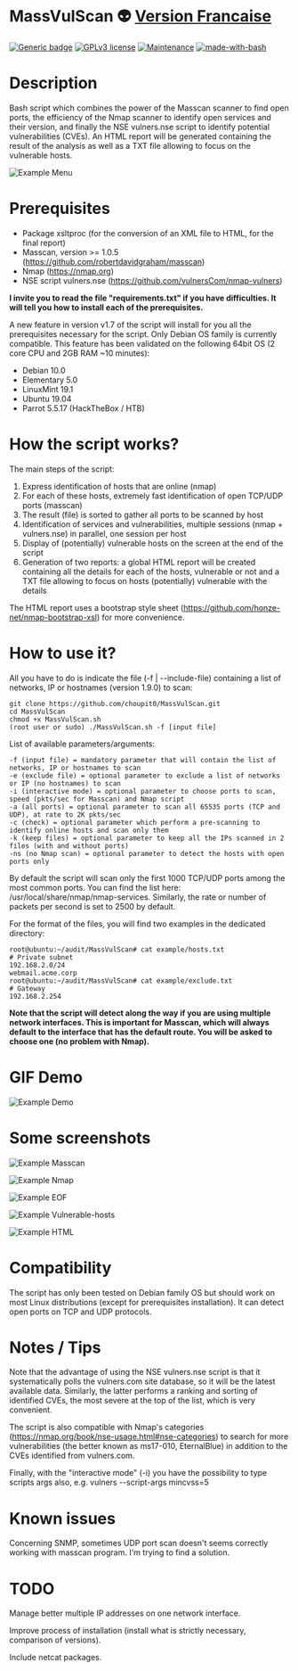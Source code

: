 # MassVulScan :alien: [Version Francaise](https://github.com/choupit0/MassVulScan/blob/master/README-FR.md)
[![Generic badge](https://img.shields.io/badge/Version-1.9.0-<COLOR>.svg)](https://github.com/choupit0/MassVulScan/releases)
[![GPLv3 license](https://img.shields.io/badge/License-GPLv3-blue.svg)](https://github.com/choupit0/MassVulScan/blob/master/LICENSE)
[![Maintenance](https://img.shields.io/badge/Maintained%3F-yes-green.svg)](https://github.com/choupit0/MassVulScan/graphs/commit-activity)
[![made-with-bash](https://img.shields.io/badge/Made%20with-Bash-1f425f.svg)](https://www.gnu.org/software/bash/)
# Description
Bash script which combines the power of the Masscan scanner to find open ports, the efficiency of the Nmap scanner to identify open services and their version, and finally the NSE vulners.nse script to identify potential vulnerabilities (CVEs). An HTML report will be generated containing the result of the analysis as well as a TXT file allowing to focus on the vulnerable hosts.

![Example Menu](screenshots/Menu_1-9-0.PNG)

# Prerequisites
- Package xsltproc (for the conversion of an XML file to HTML, for the final report)
- Masscan, version >= 1.0.5 (https://github.com/robertdavidgraham/masscan)
- Nmap (https://nmap.org)
- NSE script vulners.nse (https://github.com/vulnersCom/nmap-vulners)

**I invite you to read the file "requirements.txt" if you have difficulties. It will tell you how to install each of the prerequisites.**

A new feature in version v1.7 of the script will install for you all the prerequisites necessary for the script. Only Debian OS family is currently compatible.
This feature has been validated on the following 64bit OS (2 core CPU and 2GB RAM ~10 minutes):
- Debian 10.0
- Elementary 5.0
- LinuxMint 19.1
- Ubuntu 19.04
- Parrot 5.5.17 (HackTheBox / HTB)
# How the script works?
The main steps of the script:
1) Express identification of hosts that are online (nmap)
2) For each of these hosts, extremely fast identification of open TCP/UDP ports (masscan)
3) The result (file) is sorted to gather all ports to be scanned by host
4) Identification of services and vulnerabilities, multiple sessions (nmap + vulners.nse) in parallel, one session per host
5) Display of (potentially) vulnerable hosts on the screen at the end of the script
6) Generation of two reports: a global HTML report will be created containing all the details for each of the hosts, vulnerable or not and a TXT file allowing to focus on hosts (potentially) vulnerable with the details

The HTML report uses a bootstrap style sheet (https://github.com/honze-net/nmap-bootstrap-xsl) for more convenience.
# How to use it?
All you have to do is indicate the file (-f | --include-file) containing a list of networks, IP or hostnames (version 1.9.0) to scan:
```
git clone https://github.com/choupit0/MassVulScan.git
cd MassVulScan
chmod +x MassVulScan.sh
(root user or sudo) ./MassVulScan.sh -f [input file]
```
List of available parameters/arguments:
```
-f (input file) = mandatory parameter that will contain the list of networks, IP or hostnames to scan
-e (exclude file) = optional parameter to exclude a list of networks or IP (no hostnames) to scan
-i (interactive mode) = optional parameter to choose ports to scan, speed (pkts/sec for Masscan) and Nmap script
-a (all ports) = optional parameter to scan all 65535 ports (TCP and UDP), at rate to 2K pkts/sec
-c (check) = optional parameter which perform a pre-scanning to identify online hosts and scan only them
-k (keep files) = optional parameter to keep all the IPs scanned in 2 files (with and without ports)
-ns (no Nmap scan) = optional parameter to detect the hosts with open ports only
```
By default the script will scan only the first 1000 TCP/UDP ports among the most common ports. You can find the list here: /usr/local/share/nmap/nmap-services. Similarly, the rate or number of packets per second is set to 2500 by default.

For the format of the files, you will find two examples in the dedicated directory:
```
root@ubuntu:~/audit/MassVulScan# cat example/hosts.txt
# Private subnet
192.168.2.0/24
webmail.acme.corp
root@ubuntu:~/audit/MassVulScan# cat example/exclude.txt
# Gateway
192.168.2.254
```
**Note that the script will detect along the way if you are using multiple network interfaces. This is important for Masscan, which will always default to the interface that has the default route. You will be asked to choose one (no problem with Nmap).**
# GIF Demo
![Example Demo](demo/MassVulScan_Demo.gif)
# Some screenshots
![Example Masscan](screenshots/Masscan.PNG)

![Example Nmap](screenshots/Nmap.PNG)

![Example EOF](screenshots/End-of-script.PNG)

![Example Vulnerable-hosts](screenshots/Ex-vulnerable-host-found.PNG)

![Example HTML](screenshots/HTML.PNG)
# Compatibility
The script has only been tested on Debian family OS but should work on most Linux distributions (except for prerequisites installation). It can detect open ports on TCP and UDP protocols.
# Notes / Tips
Note that the advantage of using the NSE vulners.nse script is that it systematically polls the vulners.com site database, so it will be the latest available data. Similarly, the latter performs a ranking and sorting of identified CVEs, the most severe at the top of the list, which is very convenient.

The script is also compatible with Nmap's categories (https://nmap.org/book/nse-usage.html#nse-categories) to search for more vulnerabilities (the better known as ms17-010, EternalBlue) in addition to the CVEs identified from vulners.com.

Finally, with the "interactive mode" (-i) you have the possibility to type scripts args also, e.g. vulners --script-args mincvss=5
# Known issues
Concerning SNMP, sometimes UDP port scan doesn't seems correctly working with masscan program. I'm trying to find a solution.
# TODO
Manage better multiple IP addresses on one network interface.

Improve process of installation (install what is strictly necessary, comparison of versions).

Include netcat packages.
